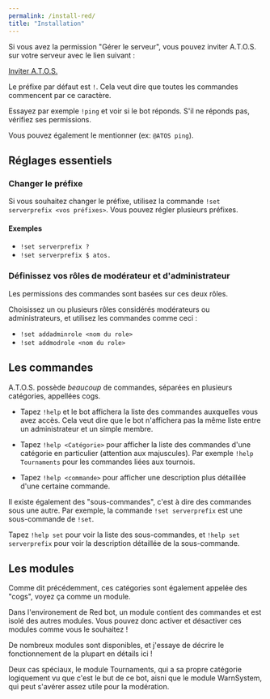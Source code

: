 ```yaml
---
permalink: /install-red/
title: "Installation"
---
```


Si vous avez la permission "Gérer le serveur", vous pouvez inviter A.T.O.S. sur votre serveur avec le lien suivant :

<a href="https://discord.com/oauth2/authorize?client_id=767074309674893312&scope=bot&permissions=335899728"
class="btn btn--info btn--large">Inviter A.T.O.S.</a>

Le préfixe par défaut est `!`. Cela veut dire que toutes les commandes commencent par ce caractère.

Essayez par exemple `!ping` et voir si le bot réponds. S'il ne réponds pas, vérifiez ses permissions.

Vous pouvez également le mentionner (ex: `@ATOS ping`).

## Réglages essentiels

### Changer le préfixe

Si vous souhaitez changer le préfixe, utilisez la commande `!set serverprefix <vos préfixes>`. Vous pouvez régler plusieurs préfixes.

<div markdown="1" class="notice--success">

<h4 class="no_toc">Exemples</h4>

- `!set serverprefix ?`
- `!set serverprefix $ atos.`

</div>

### Définissez vos rôles de modérateur et d'administrateur

Les permissions des commandes sont basées sur ces deux rôles.

Choisissez un ou plusieurs rôles considérés modérateurs ou administrateurs, et utilisez les commandes comme ceci :

- `!set addadminrole <nom du role>`
- `!set addmodrole <nom du role>`

## Les commandes

A.T.O.S. possède *beaucoup* de commandes, séparées en plusieurs catégories, appellées cogs.

- Tapez `!help` et le bot affichera la liste des commandes auxquelles vous avez accès. Cela veut dire que le bot n'affichera pas la même liste entre un administrateur et un simple membre.

- Tapez `!help <Catégorie>` pour afficher la liste des commandes d'une catégorie en particulier (attention aux majuscules). Par exemple `!help Tournaments` pour les commandes liées aux tournois.

- Tapez `!help <commande>` pour afficher une description plus détaillée d'une certaine commande.

<div markdown="1" class="notice--info">

Il existe également des "sous-commandes", c'est à dire des commandes sous une autre.
Par exemple, la commande `!set serverprefix` est une sous-commande de `!set`.

Tapez `!help set` pour voir la liste des sous-commandes, et `!help set serverprefix` pour voir la description détaillée de la sous-commande.

</div>

## Les modules

Comme dit précédemment, ces catégories sont également appelée des "cogs", voyez ça comme un module.

Dans l'environement de Red bot, un module contient des commandes et est isolé des autres modules. Vous pouvez donc activer et désactiver ces modules comme vous le souhaitez !

De nombreux modules sont disponibles, et j'essaye de décrire le fonctionnement de la plupart en détails ici !

Deux cas spéciaux, le module Tournaments, qui a sa propre catégorie logiquement vu que c'est le but de ce bot, aisni que le module WarnSystem, qui peut s'avérer assez utile pour la modération.
